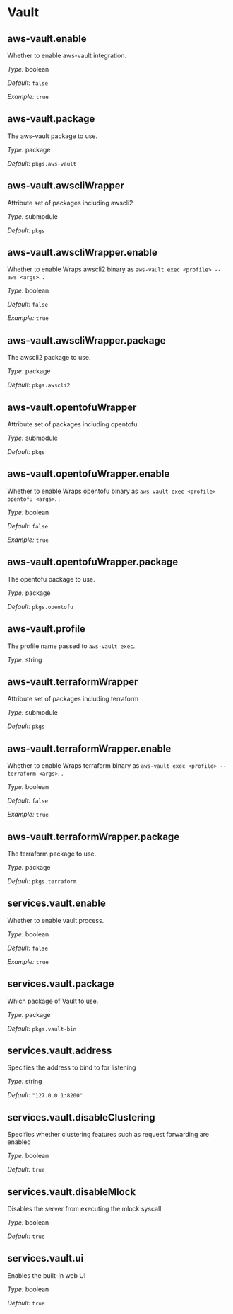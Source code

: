   # Vault
  


## aws-vault\.enable



Whether to enable aws-vault integration\.



*Type:*
boolean



*Default:*
` false `



*Example:*
` true `



## aws-vault\.package



The aws-vault package to use\.



*Type:*
package



*Default:*
` pkgs.aws-vault `



## aws-vault\.awscliWrapper

Attribute set of packages including awscli2



*Type:*
submodule



*Default:*
` pkgs `



## aws-vault\.awscliWrapper\.enable



Whether to enable Wraps awscli2 binary as ` aws-vault exec <profile> -- aws <args> `\.
\.



*Type:*
boolean



*Default:*
` false `



*Example:*
` true `



## aws-vault\.awscliWrapper\.package



The awscli2 package to use\.



*Type:*
package



*Default:*
` pkgs.awscli2 `



## aws-vault\.opentofuWrapper



Attribute set of packages including opentofu



*Type:*
submodule



*Default:*
` pkgs `



## aws-vault\.opentofuWrapper\.enable



Whether to enable Wraps opentofu binary as ` aws-vault exec <profile> -- opentofu <args> `\.
\.



*Type:*
boolean



*Default:*
` false `



*Example:*
` true `



## aws-vault\.opentofuWrapper\.package



The opentofu package to use\.



*Type:*
package



*Default:*
` pkgs.opentofu `



## aws-vault\.profile



The profile name passed to ` aws-vault exec `\.



*Type:*
string



## aws-vault\.terraformWrapper



Attribute set of packages including terraform



*Type:*
submodule



*Default:*
` pkgs `



## aws-vault\.terraformWrapper\.enable



Whether to enable Wraps terraform binary as ` aws-vault exec <profile> -- terraform <args> `\.
\.



*Type:*
boolean



*Default:*
` false `



*Example:*
` true `



## aws-vault\.terraformWrapper\.package



The terraform package to use\.



*Type:*
package



*Default:*
` pkgs.terraform `



## services\.vault\.enable



Whether to enable vault process\.



*Type:*
boolean



*Default:*
` false `



*Example:*
` true `



## services\.vault\.package



Which package of Vault to use\.



*Type:*
package



*Default:*
` pkgs.vault-bin `



## services\.vault\.address



Specifies the address to bind to for listening



*Type:*
string



*Default:*
` "127.0.0.1:8200" `



## services\.vault\.disableClustering



Specifies whether clustering features such as request forwarding are enabled



*Type:*
boolean



*Default:*
` true `



## services\.vault\.disableMlock



Disables the server from executing the mlock syscall



*Type:*
boolean



*Default:*
` true `



## services\.vault\.ui



Enables the built-in web UI



*Type:*
boolean



*Default:*
` true `
